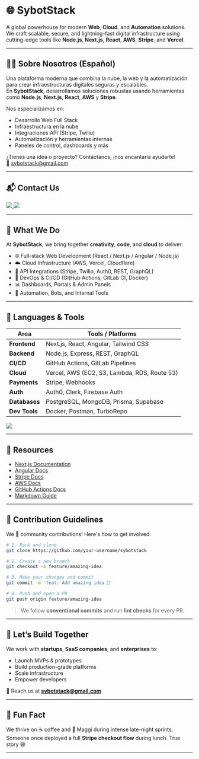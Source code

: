 # 🌐 SybotStack

A global powerhouse for modern **Web**, **Cloud**, and **Automation** solutions.  
We craft scalable, secure, and lightning-fast digital infrastructure using cutting-edge tools like **Node.js**, **Next.js**, **React**, **AWS**, **Stripe**, and **Vercel**.

---

## 🧑‍💻 Sobre Nosotros (Español)

Una plataforma moderna que combina la nube, la web y la automatización para crear infraestructuras digitales seguras y escalables.  
En **SybotStack**, desarrollamos soluciones robustas usando herramientas como **Node.js**, **Next.js**, **React**, **AWS** y **Stripe**.

Nos especializamos en:

- Desarrollo Web Full Stack  
- Infraestructura en la nube  
- Integraciones API (Stripe, Twilio)  
- Automatización y herramientas internas  
- Paneles de control, dashboards y más

¿Tienes una idea o proyecto? Contáctanos, ¡nos encantaría ayudarte!  
📧 sybotstack@gmail.com

---

## 📬 Contact Us

<div align="left">
  <a href="mailto:sybotstack@gmail.com">
    <img src="https://img.shields.io/badge/Email-sybotstack@gmail.com-red?style=for-the-badge&logo=gmail&logoColor=white" />
  </a>
  <a href="https://linkedin.com" target="_blank">
    <img src="https://img.shields.io/badge/LinkedIn-Connect-blue?style=for-the-badge&logo=linkedin" />
  </a>
</div>

---

## 🚀 What We Do

At **SybotStack**, we bring together **creativity**, **code**, and **cloud** to deliver:

- 🌐 Full-stack Web Development (React / Next.js / Angular / Node.js)  
- ☁️ Cloud Infrastructure (AWS, Vercel, Cloudflare)  
- 🔌 API Integrations (Stripe, Twilio, Auth0, REST, GraphQL)  
- 🔐 DevOps & CI/CD (GitHub Actions, GitLab CI, Docker)  
- 📊 Dashboards, Portals & Admin Panels  
- 🤖 Automation, Bots, and Internal Tools  

---

## 🧰 Languages & Tools

| **Area**       | **Tools / Platforms** |
|----------------|------------------------|
| **Frontend**   | Next.js, React, Angular, Tailwind CSS |
| **Backend**    | Node.js, Express, REST, GraphQL |
| **CI/CD**      | GitHub Actions, GitLab Pipelines |
| **Cloud**      | Vercel, AWS (EC2, S3, Lambda, RDS, Route 53) |
| **Payments**   | Stripe, Webhooks |
| **Auth**       | Auth0, Clerk, Firebase Auth |
| **Databases**  | PostgreSQL, MongoDB, Prisma, Supabase |
| **Dev Tools**  | Docker, Postman, TurboRepo |

<p align="left">
  <img src="https://skillicons.dev/icons?i=nextjs,react,angular,tailwind,js,ts,nodejs,express,graphql,aws,vercel,docker,prisma,supabase,mongodb,postgres,stripe,auth0,git,github,postman" />
</p>

---

## 📘 Resources

- [Next.js Documentation](https://nextjs.org/docs)  
- [Angular Docs](https://angular.io/docs)  
- [Stripe Docs](https://stripe.com/docs)  
- [AWS Docs](https://docs.aws.amazon.com/)  
- [GitHub Actions Docs](https://docs.github.com/en/actions)  
- [Markdown Guide](https://www.markdownguide.org/)

---

## 🤝 Contribution Guidelines

We 💙 community contributions! Here's how to get involved:

```bash
# 1. Fork and clone
git clone https://github.com/your-username/sybotstack

# 2. Create a new branch
git checkout -b feature/amazing-idea

# 3. Make your changes and commit
git commit -m 'feat: Add amazing idea 🚀'

# 4. Push and open a PR
git push origin feature/amazing-idea
```

> We follow **conventional commits** and run **lint checks** for every PR.

---

## 💼 Let’s Build Together

We work with **startups**, **SaaS companies**, and **enterprises** to:

- Launch MVPs & prototypes  
- Build production-grade platforms  
- Scale infrastructure  
- Empower developers  

📩 Reach us at **sybotstack@gmail.com**

---

## 🍜 Fun Fact

We thrive on ☕ coffee and 🍜 Maggi during intense late-night sprints.  
Someone once deployed a full **Stripe checkout flow** during lunch. True story 😄

---
